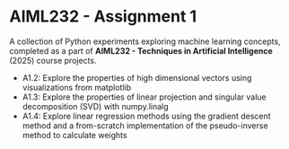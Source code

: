 # AIML232 - Assignment 1
 
A collection of Python experiments exploring machine learning concepts, completed as a part of **AIML232 - Techniques in Artificial Intelligence** (2025) course projects.

- A1.2: Explore the properties of high dimensional vectors using visualizations from matplotlib
- A1.3: Explore the properties of linear projection and singular value decomposition (SVD) with numpy.linalg
- A1.4: Explore linear regression methods using the gradient descent method and a from-scratch implementation of the pseudo-inverse method to calculate weights
